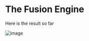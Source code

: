 # The Fusion Engine

Here is the result so far

![image](https://github.com/MBaranErcan/The-Fusion-Engine/assets/102927124/6cd25e59-5a00-42c6-b8e8-d44495de8147)

